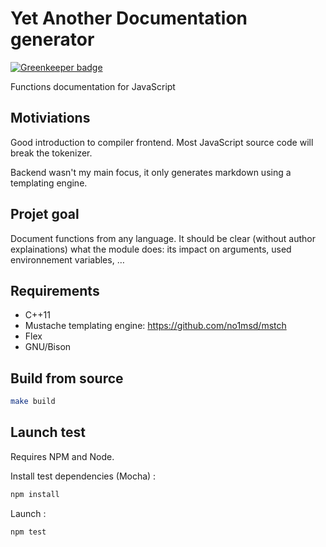 # Yet Another Documentation generator

[![Greenkeeper badge](https://badges.greenkeeper.io/xtuc/Yet-Another-Documentation-generator.svg)](https://greenkeeper.io/)

Functions documentation for JavaScript

## Motiviations

Good introduction to compiler frontend.
Most JavaScript source code will break the tokenizer.

Backend wasn't my main focus, it only generates markdown using a templating engine.

## Projet goal

Document functions from any language.
It should be clear (without author explainations) what the module does: its impact on arguments, used environnement variables, …

## Requirements

* C++11
* Mustache templating engine: https://github.com/no1msd/mstch
* Flex
* GNU/Bison

## Build from source

```sh
make build
```

## Launch test

Requires NPM and Node.

Install test dependencies (Mocha) :
```sh
npm install
```

Launch :
```sh
npm test
```
